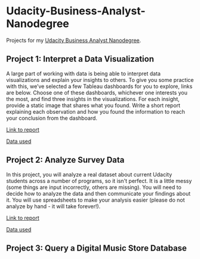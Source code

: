 # Udacity-Business-Analyst-Nanodegree
Projects for my [Udacity Business Analyst Nanodegree](https://www.udacity.com/course/business-analytics-nanodegree--nd098).

## Project 1: Interpret a Data Visualization

A large part of working with data is being able to interpret data visualizations and explain your insights to others. To give you some practice with this, we’ve selected a few Tableau dashboards for you to explore, links are below. Choose one of these dashboards, whichever one interests you the most, and find three insights in the visualizations. For each insight, provide a static image that shares what you found. Write a short report explaining each observation and how you found the information to reach your conclusion from the dashboard. 

[Link to report](https://github.com/pischelus/Udacity-Business-Analyst-Nanodegree/blob/main/Project%201/Report.pdf)

[Data used](https://github.com/pischelus/Udacity-Business-Analyst-Nanodegree/blob/main/Project%201/data.txt)

## Project 2: Analyze Survey Data

In this project, you will analyze a real dataset about current Udacity students across a number of programs, so it isn't perfect. It is a little messy (some things are input incorrectly, others are missing). You will need to decide how to analyze the data and then communicate your findings about it. You will use spreadsheets to make your analysis easier (please do not analyze by hand - it will take forever!).

[Link to report](https://github.com/pischelus/Udacity-Business-Analyst-Nanodegree/blob/main/Project%202/Presentation.pptx)

[Data used](https://github.com/pischelus/Udacity-Business-Analyst-Nanodegree/blob/main/Project%202/Dataset%20(NYSE%20S%26P%20500).csv)

## Project 3: Query a Digital Music Store Database

In this project, you will query the Chinook Database. The Chinook Database holds information about a music store. For this project, you will be assisting the Chinook team with understanding the media in their store, their customers and employees, and their invoice information. 

[Link to report](https://github.com/pischelus/Udacity-Business-Analyst-Nanodegree/blob/main/Project%203/Report.pdf)

[Database used](https://github.com/pischelus/Udacity-Business-Analyst-Nanodegree/blob/main/Project%203/Chinook%20Database.db)

[Queries used](https://github.com/pischelus/Udacity-Business-Analyst-Nanodegree/blob/main/Project%203/SQL%20queries.txt)

## Project 4: Data Visualization Using Tableau

In this project, you'll create visualizations to reveal insights from a data set. You will create data visualizations that tell a story or highlight patterns in the data set. Your work should be a reflection of the theory and practice of data visualization, such as visual encodings, design principles, and effective communication.

The data set I worked with came from a Kaggle dataset and it was about flight delays and cacellations. 

[Link to report](https://github.com/pischelus/Udacity-Business-Analyst-Nanodegree/blob/main/Project%204/TableauReport.pdf)

[Database used](https://github.com/pischelus/Udacity-Business-Analyst-Nanodegree/blob/main/Project%204/flight-delays.zip)
